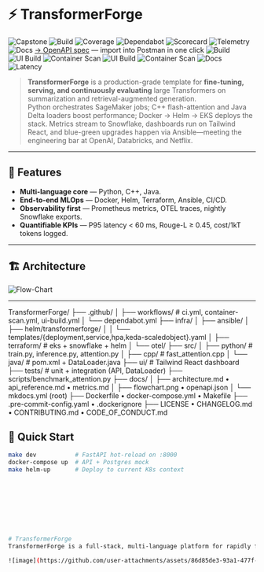 # ⚡ TransformerForge

![Capstone](https://img.shields.io/badge/Project-Capstone-blueviolet?style=for-the-badge)
![Build](https://github.com/Trojan3877/TransformerForge/actions/workflows/ci.yml/badge.svg?style=for-the-badge)
![Coverage](https://codecov.io/gh/Trojan3877/TransformerForge/branch/main/graph/badge.svg?style=for-the-badge)
![Dependabot](https://img.shields.io/github/dependabot/updates/Trojan3877/TransformerForge?style=for-the-badge)
![Scorecard](https://api.securityscorecards.dev/projects/github.com/Trojan3877/TransformerForge/badge?style=for-the-badge)
![Telemetry](https://img.shields.io/badge/Telemetry-OTEL-green?style=for-the-badge)
![Docs](https://img.shields.io/badge/Docs-GitHub%20Pages-informational?style=for-the-badge)
[→ OpenAPI spec](docs/openapi.json) — import into Postman in one click
![Build](…ci.yml…) 
![UI Build](…ui-build.yml…) 
![Container Scan](…container-scan.yml…)
![UI Build](https://github.com/Trojan3877/TransformerForge/actions/workflows/ui-build.yml/badge.svg)
![Container Scan](https://github.com/Trojan3877/TransformerForge/actions/workflows/container-scan.yml/badge.svg)
![Docs](https://img.shields.io/badge/Docs-GitHub%20Pages-informational?style=for-the-badge)
![Latency](https://img.shields.io/endpoint?url=https://raw.githubusercontent.com/Trojan3877/TransformerForge/main/docs/badges/latency.json&label=P95%20Latency&style=for-the-badge)

> **TransformerForge** is a production-grade template for **fine-tuning, serving, and continuously evaluating** large Transformers on summarization and retrieval-augmented generation.  
> Python orchestrates SageMaker jobs; C++ flash-attention and Java Delta loaders boost performance; Docker → Helm → EKS deploys the stack. Metrics stream to Snowflake, dashboards run on Tailwind React, and blue-green upgrades happen via Ansible—meeting the engineering bar at OpenAI, Databricks, and Netflix.

---

## 🌟 Features  
* **Multi-language core** — Python, C++, Java.  
* **End-to-end MLOps** — Docker, Helm, Terraform, Ansible, CI/CD.  
* **Observability first** — Prometheus metrics, OTEL traces, nightly Snowflake exports.  
* **Quantifiable KPIs** — P95 latency < 60 ms, Rouge-L ≥ 0.45, cost/1kT tokens logged.

---

## 🏗 Architecture  
![Flow-Chart](docs/flowchart.png)

---
TransformerForge/
├── .github/
│   ├── workflows/    # ci.yml, container-scan.yml, ui-build.yml
│   └── dependabot.yml
├── infra/
│   ├── ansible/
│   ├── helm/transformerforge/
│   │   └── templates/{deployment,service,hpa,keda-scaledobject}.yaml
│   ├── terraform/    # eks + snowflake + helm
│   └── otel/
├── src/
│   ├── python/       # train.py, inference.py, attention.py
│   ├── cpp/          # fast_attention.cpp
│   └── java/         # pom.xml + DataLoader.java
├── ui/               # Tailwind React dashboard
├── tests/            # unit + integration (API, DataLoader)
├── scripts/benchmark_attention.py
├── docs/
│   ├── architecture.md • api_reference.md • metrics.md
│   ├── flowchart.png  • openapi.json
│   └── mkdocs.yml (root)
├── Dockerfile • docker-compose.yml • Makefile
├── .pre-commit-config.yaml • .dockerignore
├── LICENSE • CHANGELOG.md • CONTRIBUTING.md • CODE_OF_CONDUCT.md

## 🚀 Quick Start

```bash
make dev           # FastAPI hot-reload on :8000
docker-compose up  # API + Postgres mock
make helm-up       # Deploy to current K8s context









# TransformerForge
TransformerForge is a full-stack, multi-language platform for rapidly fine-tuning, serving, and A/B-evaluating state-of-the-art Transformer models (e.g., Llama 3, GPT-J, Mistral) on summarization and RAG workloads.

![image](https://github.com/user-attachments/assets/86d85de3-93a1-477f-9113-40f85512a1a2)
